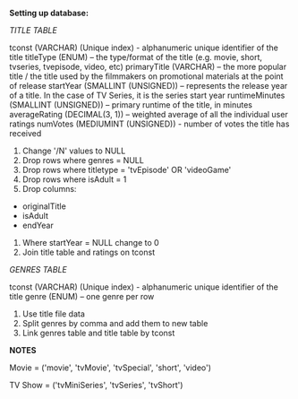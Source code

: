 **Setting up database:**

_TITLE TABLE_

tconst (VARCHAR) (Unique index) - alphanumeric unique identifier of the title
titleType (ENUM) – the type/format of the title (e.g. movie, short, tvseries, tvepisode, video, etc)
primaryTitle (VARCHAR) – the more popular title / the title used by the filmmakers on promotional materials at the point of release
startYear (SMALLINT (UNSIGNED)) – represents the release year of a title. In the case of TV Series, it is the series start year
runtimeMinutes (SMALLINT (UNSIGNED)) – primary runtime of the title, in minutes
averageRating (DECIMAL(3, 1)) – weighted average of all the individual user ratings
numVotes (MEDIUMINT (UNSIGNED)) - number of votes the title has received

1. Change '/N' values to NULL
1. Drop rows where genres = NULL
1. Drop rows where titletype = 'tvEpisode' OR 'videoGame'
1. Drop rows where isAdult = 1
1. Drop columns:

-   originalTitle
-   isAdult
-   endYear

1. Where startYear = NULL change to 0
1. Join title table and ratings on tconst

_GENRES TABLE_

tconst (VARCHAR) (Unique index) - alphanumeric unique identifier of the title
genre (ENUM) – one genre per row

1. Use title file data
1. Split genres by comma and add them to new table
1. Link genres table and title table by tconst

**NOTES**

Movie = ('movie', 'tvMovie', 'tvSpecial', 'short', 'video')

TV Show = ('tvMiniSeries', 'tvSeries', 'tvShort')
